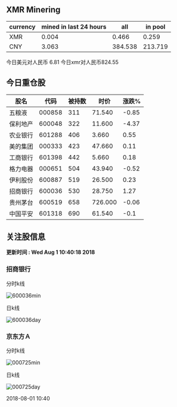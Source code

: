 ## XMR Minering

|currency|mined in last 24 hours|all|in pool|
|---|---|---|---|
|XMR|0.004|0.466|0.259|
|CNY|3.063|384.538|213.719|

今日美元对人民币 6.81	今日xmr对人民币824.55


## 今日重仓股 

|股名|代码|被持数|时价|涨跌%|
|---|---|---|---|---|
|五粮液|000858|311|71.540|-0.85|
|保利地产|600048|322|11.600|-4.37|
|农业银行|601288|406|3.660|0.55|
|美的集团|000333|423|47.660|0.11|
|工商银行|601398|442|5.660|0.18|
|格力电器|000651|504|43.940|-0.52|
|伊利股份|600887|519|26.500|0.23|
|招商银行|600036|530|28.750|1.27|
|贵州茅台|600519|658|726.000|-0.06|
|中国平安|601318|690|61.540|-0.1|

## 关注股信息
**更新时间 : Wed Aug  1 10:40:18 2018**
### 招商银行 
分时k线

![600036min](http://image.sinajs.cn/newchart/min/n/sh600036.gif)

日k线

![600036day](http://image.sinajs.cn/newchart/daily/n/sh600036.gif)

### 京东方Ａ 
分时k线

![000725min](http://image.sinajs.cn/newchart/min/n/sz000725.gif)

日k线

![000725day](http://image.sinajs.cn/newchart/daily/n/sz000725.gif)

2018-08-01 10:40